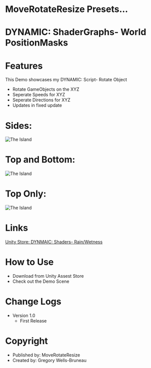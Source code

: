 # MoveRotateResize Presets...
# DYNAMIC: ShaderGraphs- World PositionMasks

# Features
This Demo showcases my DYNAMIC: Script- Rotate Object
- Rotate GameObjects on the XYZ
- Seperate Speeds for XYZ
- Seperate Directions for XYZ
- Updates in fixed update
  
# Sides:
![The Island](https://user-images.githubusercontent.com/40639410/233672295-532696e5-a227-4aa4-aa76-1fd09793661e.jpg)
# Top and Bottom:
![The Island](https://user-images.githubusercontent.com/40639410/233672295-532696e5-a227-4aa4-aa76-1fd09793661e.jpg)
# Top Only:
![The Island](https://user-images.githubusercontent.com/40639410/233672295-532696e5-a227-4aa4-aa76-1fd09793661e.jpg)
  
# Links
[Unity Store: DYNMAIC: Shaders- Rain/Wetness](https://docs.unity3d.com/Packages/com.unity.render-pipelines.high-definition@16.0/manual/WaterSystem.html)  

# How to Use
- Download from Unity Assest Store
- Check out the Demo Scene

# Change Logs
- Version 1.0
    - First Release

# Copyright
- Published by: MoveRotateResize
- Created by: Gregory Wells-Bruneau
